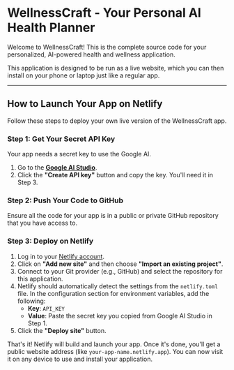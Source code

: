 # WellnessCraft - Your Personal AI Health Planner

Welcome to WellnessCraft! This is the complete source code for your personalized, AI-powered health and wellness application.

This application is designed to be run as a live website, which you can then install on your phone or laptop just like a regular app.

---

## How to Launch Your App on Netlify

Follow these steps to deploy your own live version of the WellnessCraft app.

### Step 1: Get Your Secret API Key
Your app needs a secret key to use the Google AI.

1.  Go to the [**Google AI Studio**](https://aistudio.google.com/app/apikey).
2.  Click the **"Create API key"** button and copy the key. You'll need it in Step 3.

### Step 2: Push Your Code to GitHub
Ensure all the code for your app is in a public or private GitHub repository that you have access to.

### Step 3: Deploy on Netlify

1.  Log in to your [Netlify account](https://app.netlify.com).
2.  Click on **"Add new site"** and then choose **"Import an existing project"**.
3.  Connect to your Git provider (e.g., GitHub) and select the repository for this application.
4.  Netlify should automatically detect the settings from the `netlify.toml` file. In the configuration section for environment variables, add the following:
    *   **Key**: `API_KEY`
    *   **Value**: Paste the secret key you copied from Google AI Studio in Step 1.
5.  Click the **"Deploy site"** button.

That's it! Netlify will build and launch your app. Once it's done, you'll get a public website address (like `your-app-name.netlify.app`). You can now visit it on any device to use and install your application.
